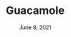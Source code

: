---
title: "Guacamole"
date: "June 8, 2021"
prepTime: "10 min" 
cookingTime: "0 min"
totalTime: "10 min"
topic: "Snack"
originalLink: "https://www.allrecipes.com/recipe/14231/guacamole/"
scottRating: 4
ingredients: [
  {
    name: "avacados, peeled and pitted",
    amount: 3,
    unit: count
  },
  {
    name: "lime, juiced",
    amount: 1,
    unit: count
  },
  {
    name: "red onion, diced",
    amount: .5,
    unit: cup
  },
  {
    name: cilantro,
    amount: 3,
    unit: tablespoons
  },
  {
    name: "roma tomatoes (plum), diced",
    amount: 2,
    unit: count
  },
  {
    name: "minced garlic",
    amount: 1,
    unit: tsp
  },
  {
    name: "ground cayenne pepper (optional)",
    amount: 1,
    unit: pinch
  },
]
directions: [
  "Mash the lime and avacados together in medium bowl.",
  "Stir in the rest of the ingredients.",
  "Serve immidietely or refrigerate for one hour to let flavors combine."
]

---